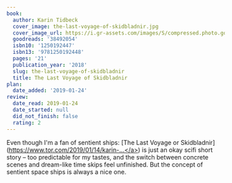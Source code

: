 ```yaml
---
book:
  author: Karin Tidbeck
  cover_image: the-last-voyage-of-skidbladnir.jpg
  cover_image_url: https://i.gr-assets.com/images/S/compressed.photo.goodreads.com/books/1520413876l/38492054._SX98_.jpg
  goodreads: '38492054'
  isbn10: '1250192447'
  isbn13: '9781250192448'
  pages: '21'
  publication_year: '2018'
  slug: the-last-voyage-of-skidbladnir
  title: The Last Voyage of Skidbladnir
plan:
  date_added: '2019-01-24'
review:
  date_read: 2019-01-24
  date_started: null
  did_not_finish: false
  rating: 2
---
```


Even though I'm a fan of sentient ships: [The Last Voyage or Skidbladnir](<a target="_blank" href="https://www.tor.com/2019/01/14/karin-tidbeck-the-last-voyage-of-skidbladnir/" rel="nofollow">https://www.tor.com/2019/01/14/karin-...</a>) is just an okay scifi short story – too predictable for my tastes, and the switch between concrete scenes and dream-like time skips feel unfinished. But the concept of sentient space ships is always a nice one.
